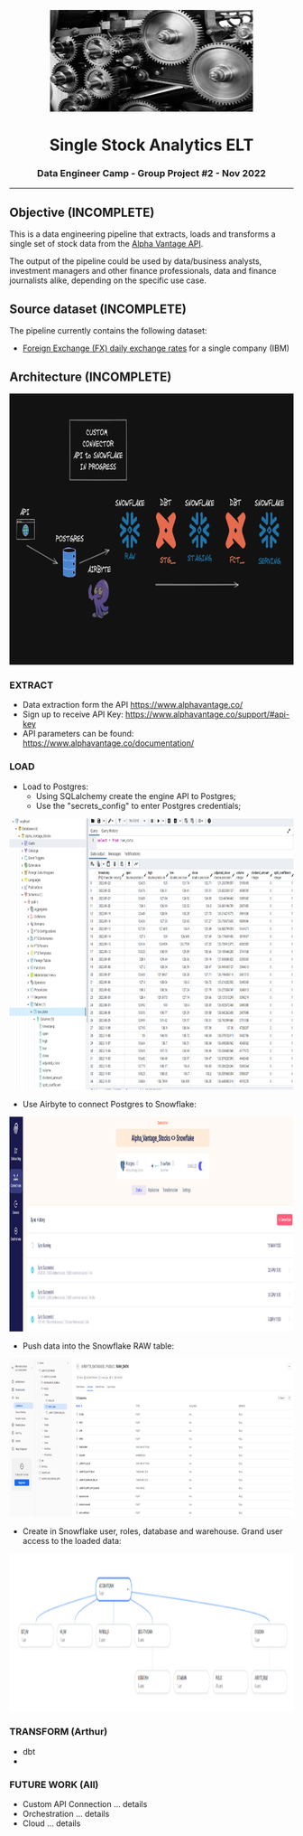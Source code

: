 <p align="center"> 
  <img src="src/images/gears.jpeg" alt="stock logo" width="360px" height="180px">
</p>
<h1 align="center"> <b> Single Stock Analytics ELT </b> </h1>
<h3 align="center"> Data Engineer Camp - Group Project #2 - Nov 2022 </h3>  

---


## Objective (INCOMPLETE)

This is a data engineering pipeline that extracts, loads and transforms a single set of stock data from the [Alpha Vantage API](https://www.alphavantage.co/documentation/). 

The output of the pipeline could be used by data/business analysts, investment managers and other finance professionals, data and finance journalists alike, depending on the specific use case.

## Source dataset (INCOMPLETE)

The pipeline currently contains the following dataset:

- [Foreign Exchange (FX) daily exchange rates](https://www.alphavantage.co/documentation/#currency-exchange) for a single company (IBM)

## Architecture (INCOMPLETE)

<p align="center"> 
  <img src="src/images/ELT.png" alt="arch" width="720px" height="480px">
</p>

### EXTRACT

- Data extraction form the API https://www.alphavantage.co/
- Sign up to receive API Key: https://www.alphavantage.co/support/#api-key
- API parameters can be found: https://www.alphavantage.co/documentation/


### LOAD

- Load to Postgres: 
  - Using SQLalchemy create the engine API to Postgres;
  - Use the "secrets_config" to enter Postgres credentials;
<p align="center"> 
  <img src="src/images/postgres_output.PNG" alt="arch" width="720px" height="480px">
</p>

- Use Airbyte to connect Postgres to Snowflake:
<p align="center"> 
  <img src="src/images/Airbyte_connect.PNG" alt="arch" width="720px" height="380px">
</p>

- Push data into the Snowflake RAW table:
<p align="center"> 
  <img src="src/images/Snowflake_Raw.PNG" alt="arch" width="720px" height="280px">
</p>

- Create in Snowflake user, roles, database and warehouse. Grand user access to the loaded data:
<p align="center"> 
  <img src="src/images/Snowflake_users_roles.PNG" alt="arch" width="720px" height="280px">
</p>




### TRANSFORM (Arthur)

- dbt
- 

### FUTURE WORK (All)

- Custom API Connection ... details
- Orchestration ... details
- Cloud ... details

